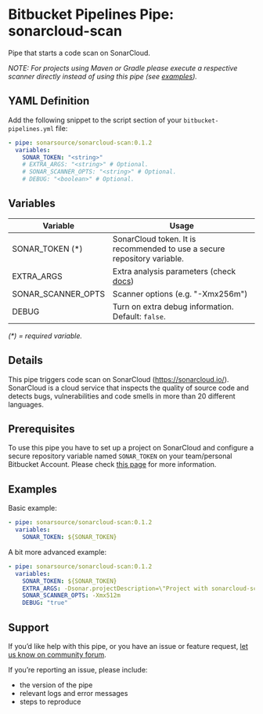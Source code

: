 # Bitbucket Pipelines Pipe: sonarcloud-scan
Pipe that starts a code scan on SonarCloud.

_NOTE: For projects using Maven or Gradle please execute a respective scanner directly instead of using this pipe (see [examples](https://bitbucket.org/account/user/sonarsource/projects/SAMPLES))._

## YAML Definition
Add the following snippet to the script section of your `bitbucket-pipelines.yml` file:

```yaml
- pipe: sonarsource/sonarcloud-scan:0.1.2
  variables:
    SONAR_TOKEN: "<string>"
    # EXTRA_ARGS: "<string>" # Optional.
    # SONAR_SCANNER_OPTS: "<string>" # Optional.
    # DEBUG: "<boolean>" # Optional.
```

## Variables
| Variable           | Usage                                                       |
| --------------------- | ----------------------------------------------------------- |
| SONAR_TOKEN (*) | SonarCloud token. It is recommended to use a secure repository variable.  |
| EXTRA_ARGS      | Extra analysis parameters (check [docs](https://sonarcloud.io/documentation/analysis/analysis-parameters/)) |
| SONAR_SCANNER_OPTS      | Scanner options (e.g. "-Xmx256m") |
| DEBUG           | Turn on extra debug information. Default: `false`. | 

_(*) = required variable._

## Details
This pipe triggers code scan on SonarCloud (https://sonarcloud.io/). SonarCloud is a cloud service that inspects the quality of source code and detects bugs, vulnerabilities and code smells in more than 20 different languages.

## Prerequisites
To use this pipe you have to set up a project on SonarCloud and configure a secure repository variable named `SONAR_TOKEN` on your team/personal Bitbucket Account. Please check [this page](https://sonarcloud.io/documentation/integrations/bitbucketcloud/) for more information.

## Examples
Basic example:

```yaml
- pipe: sonarsource/sonarcloud-scan:0.1.2
  variables:
    SONAR_TOKEN: ${SONAR_TOKEN}
```

A bit more advanced example:

```yaml
- pipe: sonarsource/sonarcloud-scan:0.1.2
  variables:
    SONAR_TOKEN: ${SONAR_TOKEN}
    EXTRA_ARGS: -Dsonar.projectDescription=\"Project with sonarcloud-scan pipe\" -Dsonar.eslint.reportPaths=\"report.json\"
    SONAR_SCANNER_OPTS: -Xmx512m
    DEBUG: "true"
```

## Support
If you’d like help with this pipe, or you have an issue or feature request, [let us know on community forum](https://community.sonarsource.com/).

If you’re reporting an issue, please include:

* the version of the pipe
* relevant logs and error messages
* steps to reproduce

